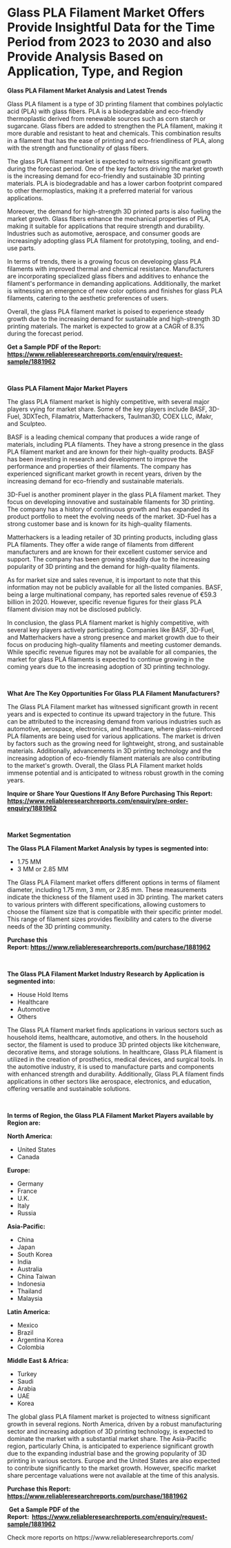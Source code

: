<p><h1>Glass PLA Filament Market Offers Provide Insightful Data for the Time Period from 2023 to 2030 and also Provide Analysis Based on Application, Type, and Region</h1></p><p><strong>Glass PLA Filament Market Analysis and Latest Trends</strong></p>
<p><p>Glass PLA filament is a type of 3D printing filament that combines polylactic acid (PLA) with glass fibers. PLA is a biodegradable and eco-friendly thermoplastic derived from renewable sources such as corn starch or sugarcane. Glass fibers are added to strengthen the PLA filament, making it more durable and resistant to heat and chemicals. This combination results in a filament that has the ease of printing and eco-friendliness of PLA, along with the strength and functionality of glass fibers.</p><p>The glass PLA filament market is expected to witness significant growth during the forecast period. One of the key factors driving the market growth is the increasing demand for eco-friendly and sustainable 3D printing materials. PLA is biodegradable and has a lower carbon footprint compared to other thermoplastics, making it a preferred material for various applications.</p><p>Moreover, the demand for high-strength 3D printed parts is also fueling the market growth. Glass fibers enhance the mechanical properties of PLA, making it suitable for applications that require strength and durability. Industries such as automotive, aerospace, and consumer goods are increasingly adopting glass PLA filament for prototyping, tooling, and end-use parts.</p><p>In terms of trends, there is a growing focus on developing glass PLA filaments with improved thermal and chemical resistance. Manufacturers are incorporating specialized glass fibers and additives to enhance the filament's performance in demanding applications. Additionally, the market is witnessing an emergence of new color options and finishes for glass PLA filaments, catering to the aesthetic preferences of users.</p><p>Overall, the glass PLA filament market is poised to experience steady growth due to the increasing demand for sustainable and high-strength 3D printing materials. The market is expected to grow at a CAGR of 8.3% during the forecast period.</p></p>
<p><strong>Get a Sample PDF of the Report:&nbsp; <a href="https://www.reliableresearchreports.com/enquiry/request-sample/1881962">https://www.reliableresearchreports.com/enquiry/request-sample/1881962</a></strong></p>
<p>&nbsp;</p>
<p><strong>Glass PLA Filament Major Market Players</strong></p>
<p><p>The glass PLA filament market is highly competitive, with several major players vying for market share. Some of the key players include BASF, 3D-Fuel, 3DXTech, Filamatrix, Matterhackers, Taulman3D, COEX LLC, iMakr, and Sculpteo.</p><p>BASF is a leading chemical company that produces a wide range of materials, including PLA filaments. They have a strong presence in the glass PLA filament market and are known for their high-quality products. BASF has been investing in research and development to improve the performance and properties of their filaments. The company has experienced significant market growth in recent years, driven by the increasing demand for eco-friendly and sustainable materials.</p><p>3D-Fuel is another prominent player in the glass PLA filament market. They focus on developing innovative and sustainable filaments for 3D printing. The company has a history of continuous growth and has expanded its product portfolio to meet the evolving needs of the market. 3D-Fuel has a strong customer base and is known for its high-quality filaments.</p><p>Matterhackers is a leading retailer of 3D printing products, including glass PLA filaments. They offer a wide range of filaments from different manufacturers and are known for their excellent customer service and support. The company has been growing steadily due to the increasing popularity of 3D printing and the demand for high-quality filaments.</p><p>As for market size and sales revenue, it is important to note that this information may not be publicly available for all the listed companies. BASF, being a large multinational company, has reported sales revenue of €59.3 billion in 2020. However, specific revenue figures for their glass PLA filament division may not be disclosed publicly.</p><p>In conclusion, the glass PLA filament market is highly competitive, with several key players actively participating. Companies like BASF, 3D-Fuel, and Matterhackers have a strong presence and market growth due to their focus on producing high-quality filaments and meeting customer demands. While specific revenue figures may not be available for all companies, the market for glass PLA filaments is expected to continue growing in the coming years due to the increasing adoption of 3D printing technology.</p></p>
<p>&nbsp;</p>
<p><strong>What Are The Key Opportunities For Glass PLA Filament Manufacturers?</strong></p>
<p><p>The Glass PLA Filament market has witnessed significant growth in recent years and is expected to continue its upward trajectory in the future. This can be attributed to the increasing demand from various industries such as automotive, aerospace, electronics, and healthcare, where glass-reinforced PLA filaments are being used for various applications. The market is driven by factors such as the growing need for lightweight, strong, and sustainable materials. Additionally, advancements in 3D printing technology and the increasing adoption of eco-friendly filament materials are also contributing to the market's growth. Overall, the Glass PLA Filament market holds immense potential and is anticipated to witness robust growth in the coming years.</p></p>
<p><strong>Inquire or Share Your Questions If Any Before Purchasing This Report: <a href="https://www.reliableresearchreports.com/enquiry/pre-order-enquiry/1881962">https://www.reliableresearchreports.com/enquiry/pre-order-enquiry/1881962</a></strong></p>
<p>&nbsp;</p>
<p><strong>Market Segmentation</strong></p>
<p><strong>The Glass PLA Filament Market Analysis by types is segmented into:</strong></p>
<p><ul><li>1.75 MM</li><li>3 MM or 2.85 MM</li></ul></p>
<p><p>The Glass PLA Filament market offers different options in terms of filament diameter, including 1.75 mm, 3 mm, or 2.85 mm. These measurements indicate the thickness of the filament used in 3D printing. The market caters to various printers with different specifications, allowing customers to choose the filament size that is compatible with their specific printer model. This range of filament sizes provides flexibility and caters to the diverse needs of the 3D printing community.</p></p>
<p><strong>Purchase this Report:&nbsp;<a href="https://www.reliableresearchreports.com/purchase/1881962">https://www.reliableresearchreports.com/purchase/1881962</a></strong></p>
<p>&nbsp;</p>
<p><strong>The Glass PLA Filament Market Industry Research by Application is segmented into:</strong></p>
<p><ul><li>House Hold Items</li><li>Healthcare</li><li>Automotive</li><li>Others</li></ul></p>
<p><p>The Glass PLA filament market finds applications in various sectors such as household items, healthcare, automotive, and others. In the household sector, the filament is used to produce 3D printed objects like kitchenware, decorative items, and storage solutions. In healthcare, Glass PLA filament is utilized in the creation of prosthetics, medical devices, and surgical tools. In the automotive industry, it is used to manufacture parts and components with enhanced strength and durability. Additionally, Glass PLA filament finds applications in other sectors like aerospace, electronics, and education, offering versatile and sustainable solutions.</p></p>
<p>&nbsp;</p>
<p><strong>In terms of Region, the Glass PLA Filament Market Players available by Region are:</strong></p>
<p>
    <p> <strong> North America: </strong>
        <ul>
            <li>United States</li>
            <li>Canada</li>
        </ul>
        </p> 
    <p> <strong> Europe: </strong>
        <ul>
            <li>Germany</li>
            <li>France</li>
            <li>U.K.</li>
            <li>Italy</li>
            <li>Russia</li>
        </ul>
        </p> 
    <p> <strong> Asia-Pacific: </strong>
        <ul>
            <li>China</li>
            <li>Japan</li>
            <li>South Korea</li>
            <li>India</li>
            <li>Australia</li>
            <li>China Taiwan</li>
            <li>Indonesia</li>
            <li>Thailand</li>
            <li>Malaysia</li>
        </ul>
        </p> 
    <p> <strong> Latin America: </strong>
        <ul>
            <li>Mexico</li>
            <li>Brazil</li>
            <li>Argentina Korea</li>
            <li>Colombia</li>
        </ul>
        </p> 
    <p> <strong> Middle East & Africa: </strong>
        <ul>
            <li>Turkey</li>
            <li>Saudi</li>
            <li>Arabia</li>
            <li>UAE</li>
            <li>Korea</li>
        </ul>
    </p>
    </p>
<p><p>The global glass PLA filament market is projected to witness significant growth in several regions. North America, driven by a robust manufacturing sector and increasing adoption of 3D printing technology, is expected to dominate the market with a substantial market share. The Asia-Pacific region, particularly China, is anticipated to experience significant growth due to the expanding industrial base and the growing popularity of 3D printing in various sectors. Europe and the United States are also expected to contribute significantly to the market growth. However, specific market share percentage valuations were not available at the time of this analysis.</p></p>
<p><strong>Purchase this Report: <a href="https://www.reliableresearchreports.com/purchase/1881962">https://www.reliableresearchreports.com/purchase/1881962</a></strong></p>
<p>&nbsp;<strong>Get a Sample PDF of the Report:&nbsp;&nbsp;<a href="https://www.reliableresearchreports.com/enquiry/request-sample/1881962">https://www.reliableresearchreports.com/enquiry/request-sample/1881962</a></strong></p>
<p><strong></strong></p>
<p>Check more reports on https://www.reliableresearchreports.com/</p>